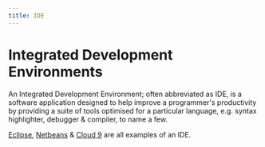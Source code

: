 ```yaml
---
title: IDE
---
```


# Integrated Development Environments

An Integrated Development Environment; often abbreviated as IDE, is a software application designed to help improve a programmer's productivity by providing a suite of tools optimised for a particular language, e.g. syntax highlighter, debugger & compiler, to name a few.

[Eclipse](https://www.eclipse.org/ide/), [Netbeans](https://netbeans.org) & [Cloud 9](https://c9.io/) are all examples of an IDE.
